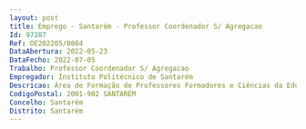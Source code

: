 ```yaml
--- 
layout: post
title: Emprego - Santarém - Professor Coordenador S/ Agregacao
Id: 97287
Ref: OE202205/0804
DataAbertura: 2022-05-23
DataFecho: 2022-07-05
Trabalho: Professor Coordenador S/ Agregacao
Empregador: Instituto Politécnico de Santarém
Descricao: Área de Formação de Professores Formadores e Ciências da Educação
CodigoPostal: 2001-902 SANTARÉM
Concelho: Santarém
Distrito: Santarém
--- 
```

